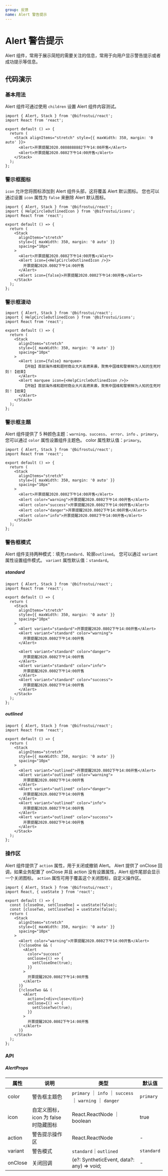```yaml
---
group: 反馈
name: Alert 警告提示
---
```


# Alert 警告提示

Alert 组件，常用于展示简短的需要关注的信息，常用于向用户显示警告提示或者成功提示等信息。

## 代码演示

### 基本用法

Alert 组件可通过使用 `children` 设置 Alert 组件内容测试。

```tsx
import { Alert, Stack } from '@bifrostui/react';
import React from 'react';

export default () => {
  return (
    <Stack alignItems="stretch" style={{ maxWidth: 350, margin: '0 auto' }}>
      <Alert>开票提醒2020.0808888882下午14:00开售</Alert>
      <Alert>开票提醒2020.0802下午14:00开售</Alert>
    </Stack>
  );
};
```

### 警示框图标

`icon` 允许您将图标添加到 Alert 组件头部，这将覆盖 Alert 默认图标。
您也可以通过设置 `icon` 属性为 `false` 来删除 Alert 默认图标。

```tsx
import { Alert, Stack } from '@bifrostui/react';
import { HelpCircleOutlinedIcon } from '@bifrostui/icons';
import React from 'react';

export default () => {
  return (
    <Stack
      alignItems="stretch"
      style={{ maxWidth: 350, margin: '0 auto' }}
      spacing="10px"
    >
      <Alert>开票提醒2020.0802下午14:00开售</Alert>
      <Alert icon={<HelpCircleOutlinedIcon />}>
        开票提醒2020.0802下午14:00开售
      </Alert>
      <Alert icon={false}>开票提醒2020.0802下午14:00开售</Alert>
    </Stack>
  );
};
```

### 警示框滚动

```tsx
import { Alert, Stack } from '@bifrostui/react';
import { HelpCircleOutlinedIcon } from '@bifrostui/icons';
import React from 'react';

export default () => {
  return (
    <Stack
      alignItems="stretch"
      style={{ maxWidth: 350, margin: '0 auto' }}
      spacing="10px"
    >
      <Alert icon={false} marquee>
        【开始】首部海外维和题材商业大片高燃来袭，聚焦中国维和警察鲜为人知的生死时刻！【结束】
      </Alert>
      <Alert marquee icon={<HelpCircleOutlinedIcon />}>
        【开始】首部海外维和题材商业大片高燃来袭，聚焦中国维和警察鲜为人知的生死时刻！【结束】
      </Alert>
    </Stack>
  );
};
```

### 警示框主题

Alert 组件提供了 5 种颜色主题：`warning`、`success`、 `error`、`info` 、`primary`，您可以通过 `color` 属性设置组件主题色。
color 属性默认值：`primary`。

```tsx
import { Alert, Stack } from '@bifrostui/react';
import React from 'react';

export default () => {
  return (
    <Stack
      alignItems="stretch"
      style={{ maxWidth: 350, margin: '0 auto' }}
      spacing="10px"
    >
      <Alert>开票提醒2020.0802下午14:00开售</Alert>
      <Alert color="warning">开票提醒2020.0802下午14:00开售</Alert>
      <Alert color="success">开票提醒2020.0802下午14:00开售</Alert>
      <Alert color="danger">开票提醒2020.0802下午14:00开售</Alert>
      <Alert color="info">开票提醒2020.0802下午14:00开售</Alert>
    </Stack>
  );
};
```

### 警告框模式

Alert 组件支持两种模式：填充`standard`、轮廓`outlined`。
您可以通过 `variant` 属性设置组件模式。
`variant` 属性默认值：`standard`。

##### standard

```tsx
import { Alert, Stack } from '@bifrostui/react';
import React from 'react';

export default () => {
  return (
    <Stack
      alignItems="stretch"
      style={{ maxWidth: 350, margin: '0 auto' }}
      spacing="10px"
    >
      <Alert variant="standard">开票提醒2020.0802下午14:00开售</Alert>
      <Alert variant="standard" color="warning">
        开票提醒2020.0802下午14:00开售
      </Alert>

      <Alert variant="standard" color="danger">
        开票提醒2020.0802下午14:00开售
      </Alert>
      <Alert variant="standard" color="info">
        开票提醒2020.0802下午14:00开售
      </Alert>
      <Alert variant="standard" color="success">
        开票提醒2020.0802下午14:00开售
      </Alert>
    </Stack>
  );
};
```

##### outlined

```tsx
import { Alert, Stack } from '@bifrostui/react';
import React from 'react';

export default () => {
  return (
    <Stack
      alignItems="stretch"
      style={{ maxWidth: 350, margin: '0 auto' }}
      spacing="10px"
    >
      <Alert variant="outlined">开票提醒2020.0802下午14:00开售</Alert>
      <Alert variant="outlined" color="warning">
        开票提醒2020.0802下午14:00开售
      </Alert>
      <Alert variant="outlined" color="danger">
        开票提醒2020.0802下午14:00开售
      </Alert>
      <Alert variant="outlined" color="info">
        开票提醒2020.0802下午14:00开售
      </Alert>
      <Alert variant="outlined" color="success">
        开票提醒2020.0802下午14:00开售
      </Alert>
    </Stack>
  );
};
```

### 操作区

Alert 组件提供了 `action` 属性，用于关闭或撤销 Alert。
Alert 提供了 onClose 回调，如果业务配置了 onClose 并且 action 没有设置属性，Alert 组件尾部会显示一个关闭图标。
`action` 属性可用于覆盖这个关闭图标，自定义操作区。

```tsx
import { Alert, Stack } from '@bifrostui/react';
import React, { useState } from 'react';

export default () => {
  const [closeOne, setCloseOne] = useState(false);
  const [closeTwo, setCloseTwo] = useState(false);
  return (
    <Stack
      alignItems="stretch"
      style={{ maxWidth: 350, margin: '0 auto' }}
      spacing="10px"
    >
      <Alert color="warning">开票提醒2020.0802下午14:00开售</Alert>
      {!closeOne && (
        <Alert
          color="success"
          onClose={() => {
            setCloseOne(true);
          }}
        >
          开票提醒2020.0802下午14:00开售
        </Alert>
      )}
      {!closeTwo && (
        <Alert
          action={<div>close</div>}
          onClose={() => {
            setCloseTwo(true);
          }}
        >
          开票提醒2020.0802下午14:00开售
        </Alert>
      )}
    </Stack>
  );
};
```

### API

##### AlertProps

| 属性    | 说明                                 | 类型                                                      | 默认值     |
| ------- | ------------------------------------ | --------------------------------------------------------- | ---------- |
| color   | 警告框主题色                         | `primary` ｜ `info` ｜ `success` ｜ `warning` ｜ `danger` | `primary`  |
| icon    | 自定义图标，icon 为 false 时隐藏图标 | React.ReactNode ｜ boolean                                | true       |
| action  | 警告提示操作区                       | React.ReactNode                                           | -          |
| variant | 警告模式                             | `standard`｜`outlined`                                    | `standard` |
| onClose | 关闭回调                             | (e?: SyntheticEvent, data?: any) => void;                 | -          |
